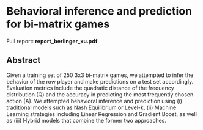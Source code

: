 # Behavioral inference and prediction for bi-matrix games

Full report: **report_berlinger_xu.pdf**

## Abstract
Given a training set of 250 3x3 bi-matrix games, we attempted to infer the behavior of the row player and make predictions on a test set accordingly. Evaluation metrics include the quadratic distance of the frequency distribution (Q) and the accuracy in predicting the most frequently chosen action (A). We attempted behavioral inference and prediction using (i) traditional models such as Nash Equilibrium or Level-k, (ii) Machine Learning strategies including Linear Regression and Gradient Boost, as well as (iii) Hybrid models that combine the former two approaches.
